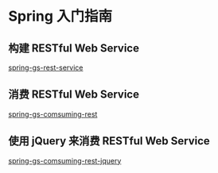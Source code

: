 # Spring 入门指南

## 构建 RESTful Web Service
[spring-gs-rest-service](spring-gs-rest-service)

## 消费 RESTful Web Service
[spring-gs-comsuming-rest](spring-gs-comsuming-rest)

## 使用 jQuery 来消费 RESTful Web Service
[spring-gs-comsuming-rest-jquery](spring-gs-comsuming-rest-jquery)